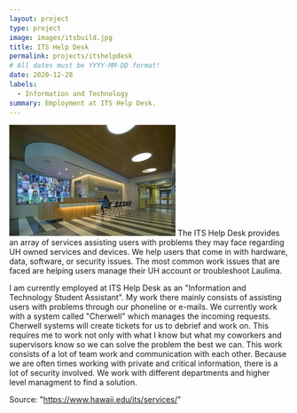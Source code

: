 ```yaml
---
layout: project
type: project
image: images/itsbuild.jpg
title: ITS Help Desk 
permalink: projects/itshelpdesk
# All dates must be YYYY-MM-DD format!
date: 2020-12-28
labels:
  - Information and Technology
summary: Employment at ITS Help Desk.
---
```


<img class="ui medium right floated rounded image" src="../images/its.jpeg">
The ITS Help Desk provides an array of services assisting users with problems they may face regarding UH owned services and devices. We help users that come in with hardware, data, software, or security issues. The most common work issues that are faced are helping users manage their UH account or troubleshoot Laulima.

I am currently employed at ITS Help Desk as an "Information and Technology Student Assistant". My work there mainly consists of assisting users with problems through our phoneline or e-mails. We currently work with a system called "Cherwell" which manages the incoming requests. Cherwell systems will create tickets for us to debrief and work on. This requires me to work not only with what I know but what my coworkers and supervisors know so we can solve the problem the best we can. This work consists of a lot of team work and communication with each other. Because we are often times working with private and critical information, there is a lot of security involved. We work with different departments and higher level managment to find a solution. 
 
Source: "https://www.hawaii.edu/its/services/"

